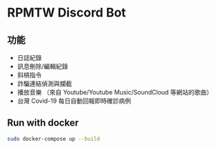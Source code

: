 # RPMTW Discord Bot

## 功能
- 日誌紀錄
- 訊息刪除/編輯紀錄
- 斜槓指令
- 詐騙連結偵測與攔截
- 播放音樂 （來自 Youtube/Youtube Music/SoundCloud 等網站的歌曲）
- 台灣 Covid-19 每日自動回報即時確診病例

## Run with docker
```bash
sudo docker-compose up --build
```